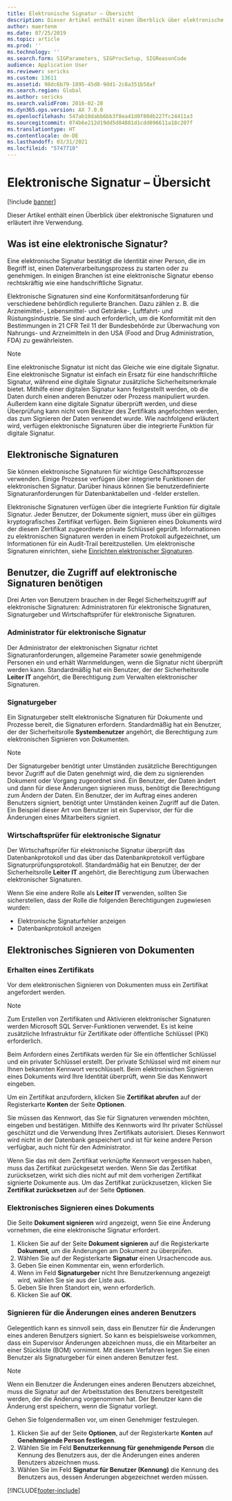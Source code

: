 ```yaml
---
title: Elektronische Signatur – Übersicht
description: Dieser Artikel enthält einen Überblick über elektronische Signaturen und erläutert ihre Verwendung.
author: maertenm
ms.date: 07/25/2019
ms.topic: article
ms.prod: ''
ms.technology: ''
ms.search.form: SIGParameters, SIGProcSetup, SIGReasonCode
audience: Application User
ms.reviewer: sericks
ms.custom: 13611
ms.assetid: 98dc6b79-1895-45d8-9dd1-2c8a351b58af
ms.search.region: Global
ms.author: sericks
ms.search.validFrom: 2016-02-28
ms.dyn365.ops.version: AX 7.0.0
ms.openlocfilehash: 547ab10dabb6bb3f8ea41d0f80db227fc24411a3
ms.sourcegitcommit: 074b6e212d19dd5d84881d1cdd096611a18c207f
ms.translationtype: HT
ms.contentlocale: de-DE
ms.lasthandoff: 03/31/2021
ms.locfileid: "5747710"
---
```

# <a name="electronic-signatures-overview"></a>Elektronische Signatur – Übersicht

[!include [banner](../includes/banner.md)]

Dieser Artikel enthält einen Überblick über elektronische Signaturen und erläutert ihre Verwendung.

## <a name="what-is-an-electronic-signature"></a>Was ist eine elektronische Signatur?

Eine elektronische Signatur bestätigt die Identität einer Person, die im Begriff ist, einen Datenverarbeitungsprozess zu starten oder zu genehmigen. In einigen Branchen ist eine elektronische Signatur ebenso rechtskräftig wie eine handschriftliche Signatur.

Elektronische Signaturen sind eine Konformitätsanforderung für verschiedene behördlich regulierte Branchen. Dazu zählen z. B. die Arzneimittel-, Lebensmittel- und Getränke-, Luftfahrt- und Rüstungsindustrie. Sie sind auch erforderlich, um die Konformität mit den Bestimmungen in 21 CFR Teil 11 der Bundesbehörde zur Überwachung von Nahrungs- und Arzneimitteln in den USA (Food and Drug Administration, FDA) zu gewährleisten.

> [!NOTE]
> Eine elektronische Signatur ist nicht das Gleiche wie eine digitale Signatur. Eine elektronische Signatur ist einfach ein Ersatz für eine handschriftliche Signatur, während eine digitale Signatur zusätzliche Sicherheitsmerkmale bietet. Mithilfe einer digitalen Signatur kann festgestellt werden, ob die Daten durch einen anderen Benutzer oder Prozess manipuliert wurden. Außerdem kann eine digitale Signatur überprüft werden, und diese Überprüfung kann nicht vom Besitzer des Zertifikats angefochten werden, das zum Signieren der Daten verwendet wurde. Wie nachfolgend erläutert wird, verfügen elektronische Signaturen über die integrierte Funktion für digitale Signatur.

## <a name="electronic-signatures"></a>Elektronische Signaturen

Sie können elektronische Signaturen für wichtige Geschäftsprozesse verwenden. Einige Prozesse verfügen über integrierte Funktionen der elektronischen Signatur. Darüber hinaus können Sie benutzerdefinierte Signaturanforderungen für Datenbanktabellen und -felder erstellen.

Elektronische Signaturen verfügen über die integrierte Funktion für digitale Signatur. Jeder Benutzer, der Dokumente signiert, muss über ein gültiges kryptografisches Zertifikat verfügen. Beim Signieren eines Dokuments wird der diesem Zertifikat zugeordnete private Schlüssel geprüft. Informationen zu elektronischen Signaturen werden in einem Protokoll aufgezeichnet, um Informationen für ein Audit-Trail bereitzustellen. Um elektronische Signaturen einrichten, siehe [Einrichten elektronischer Signaturen](tasks/set-up-electronic-signatures.md).

## <a name="users-who-require-access-to-electronic-signatures"></a>Benutzer, die Zugriff auf elektronische Signaturen benötigen

Drei Arten von Benutzern brauchen in der Regel Sicherheitszugriff auf elektronische Signaturen: Administratoren für elektronische Signaturen, Signaturgeber und Wirtschaftsprüfer für elektronische Signaturen.

### <a name="electronic-signature-administrator"></a>Administrator für elektronische Signatur

Der Administrator der elektronischen Signatur richtet Signaturanforderungen, allgemeine Parameter sowie genehmigende Personen ein und erhält Warnmeldungen, wenn die Signatur nicht überprüft werden kann. Standardmäßig hat ein Benutzer, der der Sicherheitsrolle **Leiter IT** angehört, die Berechtigung zum Verwalten elektronischer Signaturen.

### <a name="signer"></a>Signaturgeber

Ein Signaturgeber stellt elektronische Signaturen für Dokumente und Prozesse bereit, die Signaturen erfordern. Standardmäßig hat ein Benutzer, der der Sicherheitsrolle **Systembenutzer** angehört, die Berechtigung zum elektronischen Signieren von Dokumenten.

> [!NOTE]
> Der Signaturgeber benötigt unter Umständen zusätzliche Berechtigungen bevor Zugriff auf die Daten genehmigt wird, die dem zu signierenden Dokument oder Vorgang zugeordnet sind. Ein Benutzer, der Daten ändert und dann für diese Änderungen signieren muss, benötigt die Berechtigung zum Ändern der Daten. Ein Benutzer, der im Auftrag eines anderen Benutzers signiert, benötigt unter Umständen keinen Zugriff auf die Daten. Ein Beispiel dieser Art von Benutzer ist ein Supervisor, der für die Änderungen eines Mitarbeiters signiert.

### <a name="electronic-signature-auditor"></a>Wirtschaftsprüfer für elektronische Signatur

Der Wirtschaftsprüfer für elektronische Signatur überprüft das Datenbankprotokoll und das über das Datenbankprotokoll verfügbare Signaturprüfungsprotokoll. Standardmäßig hat ein Benutzer, der der Sicherheitsrolle **Leiter IT** angehört, die Berechtigung zum Überwachen elektronischer Signaturen.

Wenn Sie eine andere Rolle als **Leiter IT** verwenden, sollten Sie sicherstellen, dass der Rolle die folgenden Berechtigungen zugewiesen wurden:

- Elektronische Signaturfehler anzeigen
- Datenbankprotokoll anzeigen

## <a name="signing-documents-electronically"></a>Elektronisches Signieren von Dokumenten

### <a name="get-a-certificate"></a>Erhalten eines Zertifikats

Vor dem elektronischen Signieren von Dokumenten muss ein Zertifikat angefordert werden.

> [!NOTE]
> Zum Erstellen von Zertifikaten und Aktivieren elektronischer Signaturen werden Microsoft SQL Server-Funktionen verwendet. Es ist keine zusätzliche Infrastruktur für Zertifikate oder öffentliche Schlüssel (PKI) erforderlich.

Beim Anfordern eines Zertifikats werden für Sie ein öffentlicher Schlüssel und ein privater Schlüssel erstellt. Der private Schlüssel wird mit einem nur Ihnen bekannten Kennwort verschlüsselt. Beim elektronischen Signieren eines Dokuments wird Ihre Identität überprüft, wenn Sie das Kennwort eingeben.

Um ein Zertifikat anzufordern, klicken Sie **Zertifikat abrufen** auf der Registerkarte **Konten** der Seite **Optionen**.

Sie müssen das Kennwort, das Sie für Signaturen verwenden möchten, eingeben und bestätigen. Mithilfe des Kennworts wird Ihr privater Schlüssel geschützt und die Verwendung Ihres Zertifikats autorisiert. Dieses Kennwort wird nicht in der Datenbank gespeichert und ist für keine andere Person verfügbar, auch nicht für den Administrator.

Wenn Sie das mit dem Zertifikat verknüpfte Kennwort vergessen haben, muss das Zertifikat zurückgesetzt werden. Wenn Sie das Zertifikat zurücksetzen, wirkt sich dies nicht auf mit dem vorherigen Zertifikat signierte Dokumente aus. Um das Zertifikat zurückzusetzen, klicken Sie **Zertifikat zurücksetzen** auf der Seite **Optionen**.

### <a name="sign-a-document-electronically"></a>Elektronisches Signieren eines Dokuments

Die Seite **Dokument signieren** wird angezeigt, wenn Sie eine Änderung vornehmen, die eine elektronische Signatur erfordert.

1. Klicken Sie auf der Seite **Dokument signieren** auf die Registerkarte **Dokument**, um die Änderungen am Dokument zu überprüfen.
2. Wählen Sie auf der Registerkarte **Signatur** einen Ursachencode aus.
3. Geben Sie einen Kommentar ein, wenn erforderlich.
4. Wenn im Feld **Signaturgeber** nicht Ihre Benutzerkennung angezeigt wird, wählen Sie sie aus der Liste aus.
5. Geben Sie Ihren Standort ein, wenn erforderlich.
6. Klicken Sie auf **OK**.

### <a name="sign-for-another-users-changes"></a>Signieren für die Änderungen eines anderen Benutzers

Gelegentlich kann es sinnvoll sein, dass ein Benutzer für die Änderungen eines anderen Benutzers signiert. So kann es beispielsweise vorkommen, dass ein Supervisor Änderungen abzeichnen muss, die ein Mitarbeiter an einer Stückliste (BOM) vornimmt. Mit diesem Verfahren legen Sie einen Benutzer als Signaturgeber für einen anderen Benutzer fest.

> [!NOTE]
> Wenn ein Benutzer die Änderungen eines anderen Benutzers abzeichnet, muss die Signatur auf der Arbeitsstation des Benutzers bereitgestellt werden, der die Änderung vorgenommen hat. Der Benutzer kann die Änderung erst speichern, wenn die Signatur vorliegt.

Gehen Sie folgendermaßen vor, um einen Genehmiger festzulegen.

1. Klicken Sie auf der Seite **Optionen**, auf der Registerkarte **Konten** auf **Genehmigende Person festlegen**.
2. Wählen Sie im Feld **Benutzerkennung für genehmigende Person** die Kennung des Benutzers aus, der die Änderungen eines anderen Benutzers abzeichnen muss.
3. Wählen Sie im Feld **Signatur für Benutzer (Kennung)** die Kennung des Benutzers aus, dessen Änderungen abgezeichnet werden müssen.


[!INCLUDE[footer-include](../../../includes/footer-banner.md)]